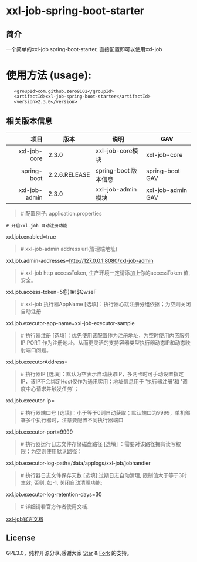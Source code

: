 # xxl-job-spring-boot-starter
## 简介
一个简单的xxl-job spring-boot-starter, 直接配置即可以使用xxl-job
# 使用方法 (usage):
 ```
    <groupId>com.github.zero9102</groupId>
    <artifactId>xxl-job-spring-boot-starter</artifactId>
    <version>2.3.0</version>
 ```
## 相关版本信息

| 项目 | 版本  | 说明 | GAV |
| -----:| --------- | ----------- | ------- |
| xxl-job-core | 2.3.0 |xxl-job-core模块|xxl-job-core|
|spring-boot |2.2.6.RELEASE|spring-boot 版本信息|spring-boot GAV|
|xxl-job-admin|2.3.0|xxl-job-admin 模块| xxl-job-admin GAV|

> \# 配置例子: application.properties

`# 开启xxl-job 自动注册功能`

xxl.job.enabled=true

> \# xxl-job-admin address url(管理端地址)

xxl.job.admin-addresses=http://127.0.0.1:8080/xxl-job-admin

> \# xxl-job http accessToken, 生产环境一定请添加上你的accessToken 值,安全。

xxl.job.access-token=5@)1#!$QwseF

> \# xxl-job 执行器AppName [选填]：执行器心跳注册分组依据；为空则关闭自动注册

xxl.job.executor-app-name=xxl-job-executor-sample

> \# 执行器注册 [选填]：优先使用该配置作为注册地址，为空时使用内嵌服务 IP:PORT 作为注册地址。从而更灵活的支持容器类型执行器动态IP和动态映射端口问题。

xxl.job.executorAddress=

> \# 执行器IP [选填]：默认为空表示自动获取IP，多网卡时可手动设置指定IP，该IP不会绑定Host仅作为通讯实用；地址信息用于 '执行器注册'和 '调度中心请求并触发任务'；

xxl.job.executor-ip=

> \# 执行器端口号 [选填]：小于等于0则自动获取；默认端口为9999，单机部署多个执行器时，注意要配置不同执行器端口

xxl.job.executor-port=9999

> \# 执行器运行日志文件存储磁盘路径 [选填] ：需要对该路径拥有读写权限；为空则使用默认路径；

xxl.job.executor-log-path=/data/applogs/xxl-job/jobhandler

> \# 执行器日志文件保存天数 [选填]:过期日志自动清理, 限制值大于等于3时生效; 否则, 如-1, 关闭自动清理功能;

xxl.job.executor-log-retention-days=30

> \# 详细请看官方作者使用文档.

[xxl-job官方文档](https://www.xuxueli.com/xxl-job/)

## License
GPL3.0，纯粹开源分享,感谢大家 [Star](https://github.com/zero9102/xxl-job-spring-boot-starter/stargazers) & [Fork](https://github.com/zero9102/xxl-job-spring-boot-starter/network/members) 的支持。

